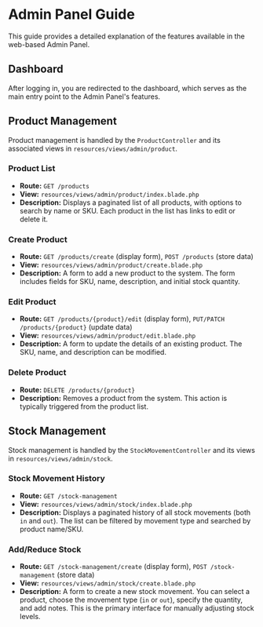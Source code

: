 # Admin Panel Guide

This guide provides a detailed explanation of the features available in the web-based Admin Panel.

## Dashboard

After logging in, you are redirected to the dashboard, which serves as the main entry point to the Admin Panel's features.

## Product Management

Product management is handled by the `ProductController` and its associated views in `resources/views/admin/product`.

### Product List
-   **Route:** `GET /products`
-   **View:** `resources/views/admin/product/index.blade.php`
-   **Description:** Displays a paginated list of all products, with options to search by name or SKU. Each product in the list has links to edit or delete it.

### Create Product
-   **Route:** `GET /products/create` (display form), `POST /products` (store data)
-   **View:** `resources/views/admin/product/create.blade.php`
-   **Description:** A form to add a new product to the system. The form includes fields for SKU, name, description, and initial stock quantity.

### Edit Product
-   **Route:** `GET /products/{product}/edit` (display form), `PUT/PATCH /products/{product}` (update data)
-   **View:** `resources/views/admin/product/edit.blade.php`
-   **Description:** A form to update the details of an existing product. The SKU, name, and description can be modified.

### Delete Product
-   **Route:** `DELETE /products/{product}`
-   **Description:** Removes a product from the system. This action is typically triggered from the product list.

## Stock Management

Stock management is handled by the `StockMovementController` and its views in `resources/views/admin/stock`.

### Stock Movement History
-   **Route:** `GET /stock-management`
-   **View:** `resources/views/admin/stock/index.blade.php`
-   **Description:** Displays a paginated history of all stock movements (both `in` and `out`). The list can be filtered by movement type and searched by product name/SKU.

### Add/Reduce Stock
-   **Route:** `GET /stock-management/create` (display form), `POST /stock-management` (store data)
-   **View:** `resources/views/admin/stock/create.blade.php`
-   **Description:** A form to create a new stock movement. You can select a product, choose the movement type (`in` or `out`), specify the quantity, and add notes. This is the primary interface for manually adjusting stock levels.
